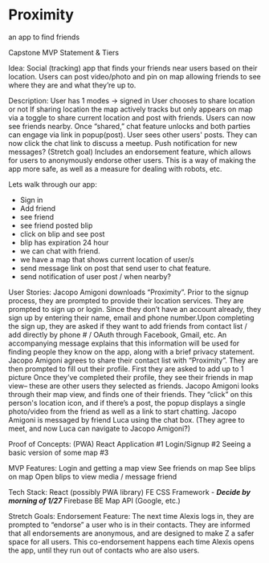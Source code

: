 # Proximity
an app to find friends

Capstone MVP Statement & Tiers

Idea: Social (tracking) app that finds your friends near users based on their location. Users can post video/photo and pin on map allowing friends to see where they are and what they’re up to. 

Description:
User has 1 modes → signed in
User chooses to share location or not
If sharing location the map actively tracks but only appears on map via a toggle to share current location and post with friends.
Users can now see friends nearby. 
Once “shared,” chat feature unlocks and both parties can engage via link in popup(post).
User sees other users' posts. They can now click the chat link to discuss a meetup.
Push notification for new messages?
(Stretch goal) Includes an endorsement feature, which allows for users to anonymously endorse other users. This is a way of making the app more safe, as well as a measure for dealing with robots, etc.

Lets walk through our app:

- Sign in
- Add friend
- see friend
- see friend posted blip
- click on blip and see post
- blip has expiration 24 hour
- we can chat with friend.
- we have a map that shows current location of user/s
- send message link on post that send user to chat feature.
- send notification of user post / when nearby?


User Stories: 
Jacopo Amigoni downloads “Proximity”. Prior to the signup process, they are prompted to provide their location services. They are prompted to sign up or login. Since they don’t have an account already, they sign up by entering their name, email and phone number.Upon completing the sign up, they are asked if they want to add friends from contact list / add directly by phone # / OAuth through Facebook, Gmail, etc. An accompanying message explains that this information will be used for finding people they know on the app, along with a brief privacy statement.
Jacopo Amigoni agrees to share their contact list with “Proximity”. They are then prompted to fill out their profile. First they are asked to add up to 1 picture
Once they’ve completed their profile, they see their friends in map view– these are other users they selected as friends. Jacopo Amigoni looks through their map view, and finds one of their friends. They “click” on this person's location icon, and if there’s a post, the popup displays a single photo/video from the friend as well as a link to start chatting.
Jacopo Amigoni is messaged by friend Luca using the chat box. (They agree to meet, and now Luca can navigate to Jacopo Amigoni?)

Proof of Concepts:
(PWA) React Application  #1
Login/Signup #2
Seeing a basic version of some map #3


MVP Features:
Login and getting a map view
See friends on map
See blips on map
Open blips to view media / message friend

Tech Stack:
React (possibly PWA library) FE
CSS Framework - ***Decide by morning of 1/27***
Firebase BE
Map API (Google, etc.)


Stretch Goals:
Endorsement Feature: The next time Alexis logs in, they are prompted to “endorse” a user who is in their contacts. They are informed that all endorsements are anonymous, and are designed to make Z a safer space for all users. This co-endorsement happens each time Alexis opens the app, until they run out of contacts who are also users.
